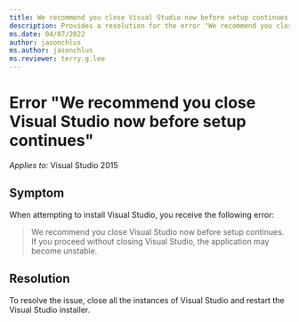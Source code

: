 ```yaml
---
title: We recommend you close Visual Studio now before setup continues
description: Provides a resolution for the error "We recommend you close Visual Studio now before setup continues" that occurs when you install Visual Studio.
ms.date: 04/07/2022
author: jasonchlus
ms.author: jasonchlus
ms.reviewer: terry.g.lee
---
```


# Error "We recommend you close Visual Studio now before setup continues"

_Applies to:_&nbsp;Visual Studio 2015

## Symptom

When attempting to install Visual Studio, you receive the following error:

> We recommend you close Visual Studio now before setup continues. If you proceed without closing Visual Studio, the application may become unstable.

## Resolution

To resolve the issue, close all the instances of Visual Studio and restart the Visual Studio installer.
